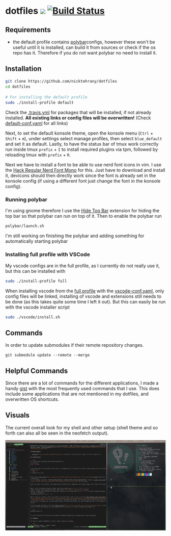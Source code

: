 # dotfiles <a href="https://opensource.org/licenses/MIT"> <img src="https://img.shields.io/badge/License-MIT-yellow.svg" /></a> [![Build Status](https://travis-ci.com/nicktehrany/dotfiles.svg?branch=master)](https://travis-ci.com/nicktehrany/dotfiles)

## Requirements

- the default profile contains [polybar](https://github.com/polybar/polybar)configs, however these won't be useful until it is installed, can build it from sources or check if the os repo has it. Therefore if you do not want polybar no need to install it.

## Installation

```bash
git clone https://github.com/nicktehrany/dotfiles
cd dotfiles

# For installing the default profile
sudo ./install-profile default
```

Check the [.travis.yml](https://github.com/nicktehrany/dotfiles/blob/master/.travis.yml) for packages that will be installed,
if not already installed. **All existing links or config files will be overwritten!** (Check [default-conf.yaml](https://github.com/nicktehrany/dotfiles/blob/master/meta/configs/default-conf.yaml) for all links)

Next, to set the default konsole theme, open the konsole menu (`Ctrl` + `Shift` + `m`),
under settings select manage profiles, then select `blue_default` and set it as default.
Lastly, to have the status bar of tmux work correctly run inside tmux `prefix` + `I` to install required plugins via tpm, followed by
reloading tmux with `prefix` + `R`.

Next we have to install a font to be able to use nerd font icons in vim. I use the [Hack Regular Nerd Font Mono](https://github.com/ryanoasis/nerd-fonts/blob/master/patched-fonts/Hack/Regular/complete/Hack%20Regular%20Nerd%20Font%20Complete%20Mono.ttf) for this. Just have to download and install it, devicons should then directly work since the font is already set in the konsole config (if using a different font just change the font in the konsole config).

### Running polybar

I'm using gnome therefore I use the [Hide Top Bar](https://extensions.gnome.org/extension/545/hide-top-bar/) extension for hiding the top bar so that polybar can run on top of it. Then to enable the polybar run

```bash
polybar/launch.sh
```

I'm still working on finishing the polybar and adding something for automatically starting polybar

### Installing full profile with VSCode

My vscode configs are in the full profile, as I currently do not really use it, but this can be installed with

```bash
sudo ./install-profile full
```

When installing vscode from the [full profile](meta/profiles/full) with the [vscode-conf.yaml](meta/configs/vscode-conf.yaml), only config files will be linked, installing of vscode and extensions still needs to be done (as this takes quite some time I left it out). But this can easily be run with the vscode installer script

```bash
sudo ./vscode/install.sh
```

## Commands

In order to update submodules if their remote repository changes.

```shell
git submodule update --remote --merge
```

## Helpful Commands

Since there are a lot of commands for the different applications, I made a handy [gist](https://gist.github.com/nicktehrany/7126ec0ad18f0af050e15596371ceea5) with the most frequently used commands that I use. This does include some applications that are not mentioned in my dotfiles, and overwritten OS shortcuts.

## Visuals

The current overall look for my shell and other setup (shell theme and so forth can also all be seen in the neofetch output).

![Visuals](images/visuals_new.png)
